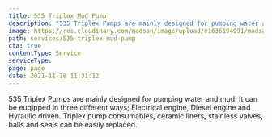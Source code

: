 ```yaml
---
title: 535 Triplex Mud Pump
description: "535 Triplex Pumps are mainly designed for pumping water and mud. "
image: https://res.cloudinary.com/madsan/image/upload/v1636194991/madsan-stock/IMG_3203_glh3fq.jpg
path: services/535-triplex-mud-pump
cta: true
contentType: Service
serviceType: 
page: page
date: 2021-11-18 11:31:12
---
```

535 Triplex Pumps are mainly designed for pumping water and mud. It can be euqipped in three different ways; Electrical engine, Diesel engine and Hyraulic driven. Triplex pump consumables, ceramic liners, stainless valves, balls and seals can be easily replaced.
